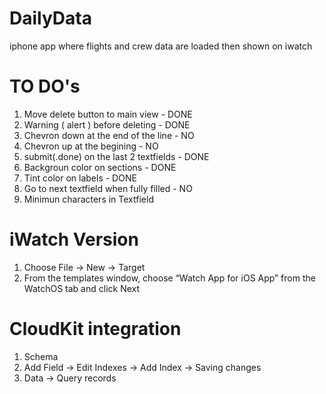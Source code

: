 #  DailyData

iphone app where flights and crew data are loaded then shown on iwatch

# TO DO's

1. Move delete button to main view - DONE
2. Warning ( alert ) before deleting - DONE
3. Chevron down at the end of the line - NO
4. Chevron up at the begining - NO
5. submit(.done) on the last 2 textfields - DONE
6. Backgroun color on sections - DONE
7. Tint color on labels - DONE
8. Go to next textfield when fully filled - NO
9. Minimun characters in Textfield

# iWatch Version

1. Choose File -> New -> Target
2. From the templates window, choose “Watch App for iOS App” from the WatchOS tab and click Next



# CloudKit integration
1. Schema
2. Add Field -> Edit Indexes -> Add Index -> Saving changes
3. Data -> Query records

